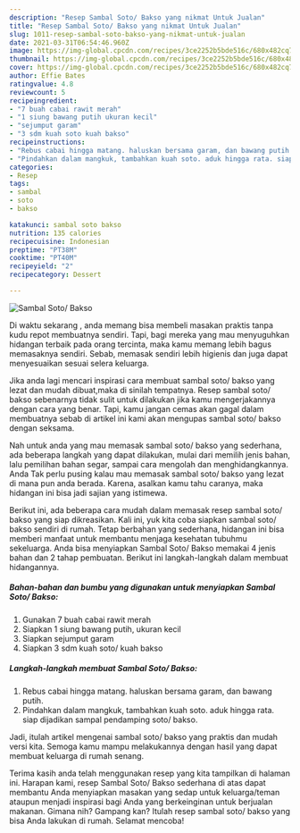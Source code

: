 ```yaml
---
description: "Resep Sambal Soto/ Bakso yang nikmat Untuk Jualan"
title: "Resep Sambal Soto/ Bakso yang nikmat Untuk Jualan"
slug: 1011-resep-sambal-soto-bakso-yang-nikmat-untuk-jualan
date: 2021-03-31T06:54:46.960Z
image: https://img-global.cpcdn.com/recipes/3ce2252b5bde516c/680x482cq70/sambal-soto-bakso-foto-resep-utama.jpg
thumbnail: https://img-global.cpcdn.com/recipes/3ce2252b5bde516c/680x482cq70/sambal-soto-bakso-foto-resep-utama.jpg
cover: https://img-global.cpcdn.com/recipes/3ce2252b5bde516c/680x482cq70/sambal-soto-bakso-foto-resep-utama.jpg
author: Effie Bates
ratingvalue: 4.8
reviewcount: 5
recipeingredient:
- "7 buah cabai rawit merah"
- "1 siung bawang putih ukuran kecil"
- "sejumput garam"
- "3 sdm kuah soto kuah bakso"
recipeinstructions:
- "Rebus cabai hingga matang. haluskan bersama garam, dan bawang putih."
- "Pindahkan dalam mangkuk, tambahkan kuah soto. aduk hingga rata. siap dijadikan sampal pendamping soto/ bakso."
categories:
- Resep
tags:
- sambal
- soto
- bakso

katakunci: sambal soto bakso 
nutrition: 135 calories
recipecuisine: Indonesian
preptime: "PT38M"
cooktime: "PT40M"
recipeyield: "2"
recipecategory: Dessert

---
```



![Sambal Soto/ Bakso](https://img-global.cpcdn.com/recipes/3ce2252b5bde516c/680x482cq70/sambal-soto-bakso-foto-resep-utama.jpg)

Di waktu  sekarang , anda memang bisa membeli masakan praktis tanpa kudu repot membuatnya sendiri. Tapi, bagi mereka yang mau menyuguhkan hidangan terbaik pada orang tercinta, maka kamu memang lebih bagus memasaknya sendiri. Sebab, memasak sendiri lebih higienis dan juga dapat menyesuaikan sesuai selera keluarga.

Jika anda lagi mencari inspirasi cara membuat sambal soto/ bakso yang lezat dan mudah dibuat,maka di sinilah tempatnya. Resep sambal soto/ bakso  sebenarnya tidak sulit untuk dilakukan jika kamu mengerjakannya dengan cara yang benar. Tapi, kamu jangan cemas akan gagal dalam membuatnya 
sebab di artikel ini kami akan mengupas sambal soto/ bakso dengan seksama.  



Nah untuk anda yang mau memasak sambal soto/ bakso yang sederhana, ada beberapa langkah yang dapat dilakukan, mulai dari memilih jenis bahan, lalu pemilihan bahan segar, sampai cara mengolah dan menghidangkannya. Anda Tak perlu pusing kalau mau memasak sambal soto/ bakso yang lezat di mana pun anda berada. Karena, asalkan kamu  tahu caranya, maka hidangan ini bisa jadi sajian yang istimewa.

Berikut ini, ada beberapa cara mudah dalam memasak resep sambal soto/ bakso yang siap dikreasikan. Kali ini, yuk kita coba siapkan sambal soto/ bakso sendiri di rumah. Tetap berbahan yang sederhana, hidangan ini bisa memberi manfaat untuk membantu menjaga kesehatan tubuhmu sekeluarga. Anda bisa menyiapkan Sambal Soto/ Bakso memakai 4 jenis bahan dan 2 tahap pembuatan. Berikut ini langkah-langkah dalam membuat hidangannya.

<!--inarticleads1-->

##### Bahan-bahan dan bumbu yang digunakan untuk menyiapkan Sambal Soto/ Bakso:

1. Gunakan 7 buah cabai rawit merah
1. Siapkan 1 siung bawang putih, ukuran kecil
1. Siapkan sejumput garam
1. Siapkan 3 sdm kuah soto/ kuah bakso




<!--inarticleads2-->

##### Langkah-langkah membuat Sambal Soto/ Bakso:

1. Rebus cabai hingga matang. haluskan bersama garam, dan bawang putih.
1. Pindahkan dalam mangkuk, tambahkan kuah soto. aduk hingga rata. siap dijadikan sampal pendamping soto/ bakso.




Jadi, itulah artikel mengenai  sambal soto/ bakso  yang praktis dan mudah versi kita. Semoga kamu mampu melakukannya dengan hasil yang dapat membuat keluarga di rumah senang. 

Terima kasih anda telah menggunakan resep yang kita tampilkan di halaman ini. Harapan kami, resep  Sambal Soto/ Bakso sederhana di atas dapat membantu Anda menyiapkan masakan yang sedap untuk keluarga/teman ataupun menjadi inspirasi bagi Anda yang berkeinginan untuk berjualan makanan. Gimana nih? Gampang kan? Itulah resep sambal soto/ bakso yang bisa Anda lakukan di rumah. Selamat mencoba!

